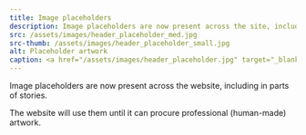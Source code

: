 ```yaml
---
title: Image placeholders
description: Image placeholders are now present across the site, including in parts of stories.
src: /assets/images/header_placeholder_med.jpg
src-thumb: /assets/images/header_placeholder_small.jpg
alt: Placeholder artwork
caption: <a href="/assets/images/header_placeholder.jpg" target="_blank">A.I. placeholder artwork</a> generated using <a href="https://creator.nightcafe.studio/creation/HR9lDACHYU1AtcC5bOSU" target="_blank">NightCafe Stable Diffusion v1.5 ⧉</a> — <a href="https://creativecommons.org/publicdomain/zero/1.0/" target="_blank">CC0 1.0 ⧉</a>
---
```


Image placeholders are now present across the website, including in parts of stories.

The website will use them until it can procure professional (human-made) artwork.